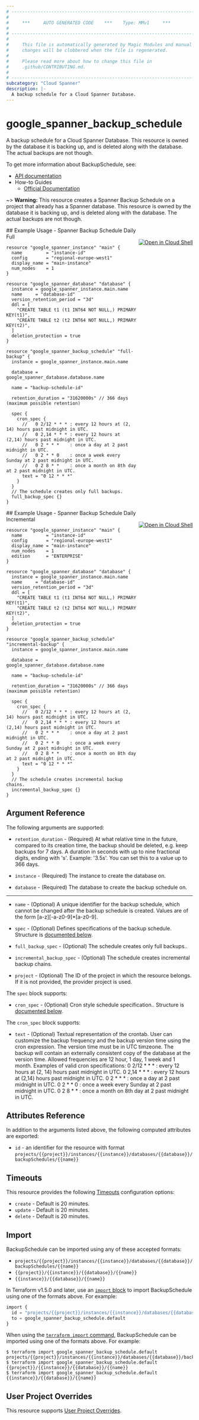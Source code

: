 ```yaml
---
# ----------------------------------------------------------------------------
#
#     ***     AUTO GENERATED CODE    ***    Type: MMv1     ***
#
# ----------------------------------------------------------------------------
#
#     This file is automatically generated by Magic Modules and manual
#     changes will be clobbered when the file is regenerated.
#
#     Please read more about how to change this file in
#     .github/CONTRIBUTING.md.
#
# ----------------------------------------------------------------------------
subcategory: "Cloud Spanner"
description: |-
  A backup schedule for a Cloud Spanner Database.
---
```


# google_spanner_backup_schedule

A backup schedule for a Cloud Spanner Database.
This resource is owned by the database it is backing up, and is deleted along with the database.
The actual backups are not though.


To get more information about BackupSchedule, see:

* [API documentation](https://cloud.google.com/spanner/docs/reference/rest/v1/projects.instances.databases.backupSchedules)
* How-to Guides
    * [Official Documentation](https://cloud.google.com/spanner/docs/backup)

~> **Warning:** This resource creates a Spanner Backup Schedule on a project that already has
a Spanner database.
This resource is owned by the database it is backing up, and is deleted along
with the database. The actual backups are not though.

<div class = "oics-button" style="float: right; margin: 0 0 -15px">
  <a href="https://console.cloud.google.com/cloudshell/open?cloudshell_git_repo=https%3A%2F%2Fgithub.com%2Fterraform-google-modules%2Fdocs-examples.git&cloudshell_image=gcr.io%2Fcloudshell-images%2Fcloudshell%3Alatest&cloudshell_print=.%2Fmotd&cloudshell_tutorial=.%2Ftutorial.md&cloudshell_working_dir=spanner_backup_schedule_daily_full&open_in_editor=main.tf" target="_blank">
    <img alt="Open in Cloud Shell" src="//gstatic.com/cloudssh/images/open-btn.svg" style="max-height: 44px; margin: 32px auto; max-width: 100%;">
  </a>
</div>
## Example Usage - Spanner Backup Schedule Daily Full


```hcl
resource "google_spanner_instance" "main" {
  name         = "instance-id"
  config       = "regional-europe-west1"
  display_name = "main-instance"
  num_nodes    = 1
}

resource "google_spanner_database" "database" {
  instance = google_spanner_instance.main.name
  name     = "database-id"
  version_retention_period = "3d"
  ddl = [
    "CREATE TABLE t1 (t1 INT64 NOT NULL,) PRIMARY KEY(t1)",
    "CREATE TABLE t2 (t2 INT64 NOT NULL,) PRIMARY KEY(t2)",
  ]
  deletion_protection = true
}

resource "google_spanner_backup_schedule" "full-backup" {
  instance = google_spanner_instance.main.name

  database = google_spanner_database.database.name

  name = "backup-schedule-id"

  retention_duration = "31620000s" // 366 days (maximum possible retention)

  spec {
    cron_spec {
      //   0 2/12 * * * : every 12 hours at (2, 14) hours past midnight in UTC.
      //   0 2,14 * * * : every 12 hours at (2,14) hours past midnight in UTC.
      //   0 2 * * *    : once a day at 2 past midnight in UTC.
      //   0 2 * * 0    : once a week every Sunday at 2 past midnight in UTC.
      //   0 2 8 * *    : once a month on 8th day at 2 past midnight in UTC.
      text = "0 12 * * *"
    }
  }
  // The schedule creates only full backups.
  full_backup_spec {}
}
```
<div class = "oics-button" style="float: right; margin: 0 0 -15px">
  <a href="https://console.cloud.google.com/cloudshell/open?cloudshell_git_repo=https%3A%2F%2Fgithub.com%2Fterraform-google-modules%2Fdocs-examples.git&cloudshell_image=gcr.io%2Fcloudshell-images%2Fcloudshell%3Alatest&cloudshell_print=.%2Fmotd&cloudshell_tutorial=.%2Ftutorial.md&cloudshell_working_dir=spanner_backup_schedule_daily_incremental&open_in_editor=main.tf" target="_blank">
    <img alt="Open in Cloud Shell" src="//gstatic.com/cloudssh/images/open-btn.svg" style="max-height: 44px; margin: 32px auto; max-width: 100%;">
  </a>
</div>
## Example Usage - Spanner Backup Schedule Daily Incremental


```hcl
resource "google_spanner_instance" "main" {
  name         = "instance-id"
  config       = "regional-europe-west1"
  display_name = "main-instance"
  num_nodes    = 1
  edition      = "ENTERPRISE"
}

resource "google_spanner_database" "database" {
  instance = google_spanner_instance.main.name
  name     = "database-id"
  version_retention_period = "3d"
  ddl = [
    "CREATE TABLE t1 (t1 INT64 NOT NULL,) PRIMARY KEY(t1)",
    "CREATE TABLE t2 (t2 INT64 NOT NULL,) PRIMARY KEY(t2)",
  ]
  deletion_protection = true
}

resource "google_spanner_backup_schedule" "incremental-backup" {
  instance = google_spanner_instance.main.name

  database = google_spanner_database.database.name

  name = "backup-schedule-id"
  
  retention_duration = "31620000s" // 366 days (maximum possible retention)

  spec {
    cron_spec {
      //   0 2/12 * * * : every 12 hours at (2, 14) hours past midnight in UTC.
      //   0 2,14 * * * : every 12 hours at (2,14) hours past midnight in UTC.
      //   0 2 * * *    : once a day at 2 past midnight in UTC.
      //   0 2 * * 0    : once a week every Sunday at 2 past midnight in UTC.
      //   0 2 8 * *    : once a month on 8th day at 2 past midnight in UTC.
      text = "0 12 * * *"
    }
  }
  // The schedule creates incremental backup chains.
  incremental_backup_spec {}
}
```

## Argument Reference

The following arguments are supported:


* `retention_duration` -
  (Required)
  At what relative time in the future, compared to its creation time, the backup should be deleted, e.g. keep backups for 7 days.
  A duration in seconds with up to nine fractional digits, ending with 's'. Example: '3.5s'.
  You can set this to a value up to 366 days.

* `instance` -
  (Required)
  The instance to create the database on.

* `database` -
  (Required)
  The database to create the backup schedule on.


- - -


* `name` -
  (Optional)
  A unique identifier for the backup schedule, which cannot be changed after
  the backup schedule is created. Values are of the form [a-z][-a-z0-9]*[a-z0-9].

* `spec` -
  (Optional)
  Defines specifications of the backup schedule.
  Structure is [documented below](#nested_spec).

* `full_backup_spec` -
  (Optional)
  The schedule creates only full backups..

* `incremental_backup_spec` -
  (Optional)
  The schedule creates incremental backup chains.

* `project` - (Optional) The ID of the project in which the resource belongs.
    If it is not provided, the provider project is used.


<a name="nested_spec"></a>The `spec` block supports:

* `cron_spec` -
  (Optional)
  Cron style schedule specification..
  Structure is [documented below](#nested_cron_spec).


<a name="nested_cron_spec"></a>The `cron_spec` block supports:

* `text` -
  (Optional)
  Textual representation of the crontab. User can customize the
  backup frequency and the backup version time using the cron
  expression. The version time must be in UTC timzeone.
  The backup will contain an externally consistent copy of the
  database at the version time. Allowed frequencies are 12 hour, 1 day,
  1 week and 1 month. Examples of valid cron specifications:
    0 2/12 * * * : every 12 hours at (2, 14) hours past midnight in UTC.
    0 2,14 * * * : every 12 hours at (2,14) hours past midnight in UTC.
    0 2 * * *    : once a day at 2 past midnight in UTC.
    0 2 * * 0    : once a week every Sunday at 2 past midnight in UTC.
    0 2 8 * *    : once a month on 8th day at 2 past midnight in UTC.


## Attributes Reference

In addition to the arguments listed above, the following computed attributes are exported:

* `id` - an identifier for the resource with format `projects/{{project}}/instances/{{instance}}/databases/{{database}}/backupSchedules/{{name}}`


## Timeouts

This resource provides the following
[Timeouts](https://developer.hashicorp.com/terraform/plugin/sdkv2/resources/retries-and-customizable-timeouts) configuration options:

- `create` - Default is 20 minutes.
- `update` - Default is 20 minutes.
- `delete` - Default is 20 minutes.

## Import


BackupSchedule can be imported using any of these accepted formats:

* `projects/{{project}}/instances/{{instance}}/databases/{{database}}/backupSchedules/{{name}}`
* `{{project}}/{{instance}}/{{database}}/{{name}}`
* `{{instance}}/{{database}}/{{name}}`


In Terraform v1.5.0 and later, use an [`import` block](https://developer.hashicorp.com/terraform/language/import) to import BackupSchedule using one of the formats above. For example:

```tf
import {
  id = "projects/{{project}}/instances/{{instance}}/databases/{{database}}/backupSchedules/{{name}}"
  to = google_spanner_backup_schedule.default
}
```

When using the [`terraform import` command](https://developer.hashicorp.com/terraform/cli/commands/import), BackupSchedule can be imported using one of the formats above. For example:

```
$ terraform import google_spanner_backup_schedule.default projects/{{project}}/instances/{{instance}}/databases/{{database}}/backupSchedules/{{name}}
$ terraform import google_spanner_backup_schedule.default {{project}}/{{instance}}/{{database}}/{{name}}
$ terraform import google_spanner_backup_schedule.default {{instance}}/{{database}}/{{name}}
```

## User Project Overrides

This resource supports [User Project Overrides](https://registry.terraform.io/providers/hashicorp/google/latest/docs/guides/provider_reference#user_project_override).
